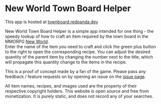 # New World Town Board Helper

This app is hosted at [townboard.redpanda.dev](http://townboard.redpanda.dev)  

New World Town Board Helper is a simple app intended for one thing - the speedy lookup of how to craft an item required by the town board in the MMORPG [New World](https://www.newworld.com/en-us/).   
Enter the name of the item you need to craft and click the green plus button to the right to open the corresponding recipe.
You can adjust the desired quantity of the parent item by changing the number next to the title, which will propagate this quantity change to the items in the recipe.

This is a proof of concept made by a fan of the game. Please pass any feedback / feature requests on by opening an issue on the [issue page](https://github.com/jeremymec/town-board-helper/issues).

All item names, recipes, and images used are the property of their respective copyright holders. This website is open source and free from monetization.
It is purely static, and does not record any of your searches.
